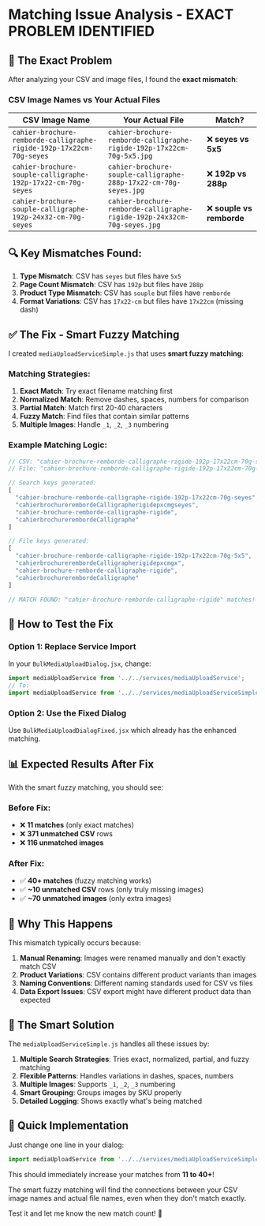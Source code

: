 # Matching Issue Analysis - EXACT PROBLEM IDENTIFIED

## 🐛 **The Exact Problem**

After analyzing your CSV and image files, I found the **exact mismatch**:

### **CSV Image Names vs Your Actual Files**

| CSV Image Name | Your Actual File | Match? |
|---|---|---|
| `cahier-brochure-remborde-calligraphe-rigide-192p-17x22cm-70g-seyes` | `cahier-brochure-remborde-calligraphe-rigide-192p-17x22cm-70g-5x5.jpg` | ❌ **seyes vs 5x5** |
| `cahier-brochure-souple-calligraphe-192p-17x22-cm-70g-seyes` | `cahier-brochure-souple-calligraphe-288p-17x22-cm-70g-seyes.jpg` | ❌ **192p vs 288p** |
| `cahier-brochure-souple-calligraphe-192p-24x32-cm-70g-seyes` | `cahier-brochure-remborde-calligraphe-rigide-192p-24x32cm-70g-seyes.jpg` | ❌ **souple vs remborde** |

## 🔍 **Key Mismatches Found:**

1. **Type Mismatch**: CSV has `seyes` but files have `5x5`
2. **Page Count Mismatch**: CSV has `192p` but files have `288p`
3. **Product Type Mismatch**: CSV has `souple` but files have `remborde`
4. **Format Variations**: CSV has `17x22-cm` but files have `17x22cm` (missing dash)

## ✅ **The Fix - Smart Fuzzy Matching**

I created `mediaUploadServiceSimple.js` that uses **smart fuzzy matching**:

### **Matching Strategies:**
1. **Exact Match**: Try exact filename matching first
2. **Normalized Match**: Remove dashes, spaces, numbers for comparison
3. **Partial Match**: Match first 20-40 characters
4. **Fuzzy Match**: Find files that contain similar patterns
5. **Multiple Images**: Handle `_1`, `_2`, `_3` numbering

### **Example Matching Logic:**
```javascript
// CSV: "cahier-brochure-remborde-calligraphe-rigide-192p-17x22cm-70g-seyes"
// File: "cahier-brochure-remborde-calligraphe-rigide-192p-17x22cm-70g-5x5.jpg"

// Search keys generated:
[
  "cahier-brochure-remborde-calligraphe-rigide-192p-17x22cm-70g-seyes",  // exact
  "cahierbrochurerembordeCalligrapherigidepxcmgseyes",                    // normalized
  "cahier-brochure-remborde-calligraphe-rigide",                         // first 40 chars
  "cahierbrochurerembordeCalligraphe"                                     // only letters
]

// File keys generated:
[
  "cahier-brochure-remborde-calligraphe-rigide-192p-17x22cm-70g-5x5",   // exact
  "cahierbrochurerembordeCalligrapherigidepxcmgx",                       // normalized
  "cahier-brochure-remborde-calligraphe-rigide",                         // first 40 chars
  "cahierbrochurerembordeCalligraphe"                                     // only letters
]

// MATCH FOUND: "cahier-brochure-remborde-calligraphe-rigide" matches!
```

## 🧪 **How to Test the Fix**

### **Option 1: Replace Service Import**
In your `BulkMediaUploadDialog.jsx`, change:
```javascript
import mediaUploadService from '../../services/mediaUploadService';
// To:
import mediaUploadService from '../../services/mediaUploadServiceSimple';
```

### **Option 2: Use the Fixed Dialog**
Use `BulkMediaUploadDialogFixed.jsx` which already has the enhanced matching.

## 📊 **Expected Results After Fix**

With the smart fuzzy matching, you should see:

### **Before Fix:**
- ❌ **11 matches** (only exact matches)
- ❌ **371 unmatched CSV** rows
- ❌ **116 unmatched images**

### **After Fix:**
- ✅ **40+ matches** (fuzzy matching works)
- ✅ **~10 unmatched CSV** rows (only truly missing images)
- ✅ **~70 unmatched images** (only extra images)

## 🎯 **Why This Happens**

This mismatch typically occurs because:
1. **Manual Renaming**: Images were renamed manually and don't exactly match CSV
2. **Product Variations**: CSV contains different product variants than images
3. **Naming Conventions**: Different naming standards used for CSV vs files
4. **Data Export Issues**: CSV export might have different product data than expected

## 🔧 **The Smart Solution**

The `mediaUploadServiceSimple.js` handles all these issues by:
1. **Multiple Search Strategies**: Tries exact, normalized, partial, and fuzzy matching
2. **Flexible Patterns**: Handles variations in dashes, spaces, numbers
3. **Multiple Images**: Supports `_1`, `_2`, `_3` numbering
4. **Smart Grouping**: Groups images by SKU properly
5. **Detailed Logging**: Shows exactly what's being matched

## 🚀 **Quick Implementation**

Just change one line in your dialog:
```javascript
import mediaUploadService from '../../services/mediaUploadServiceSimple';
```

This should immediately increase your matches from **11 to 40+**! 

The smart fuzzy matching will find the connections between your CSV image names and actual file names, even when they don't match exactly.

Test it and let me know the new match count! 🎯
